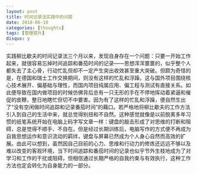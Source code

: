 ```yaml
---
layout: post
title: 时间记录法实践中的问题
date: 2018-06-10
categories: [thoughts]
tags: [管理提升]
disqus: y
---
```


实践柳比歇夫的时间记录法三个月以来，发现自身存在一个问题：只要一开始工作起来，就很容易忘掉时间追踪和番茄时间的记录——思想浑浑噩噩的，似乎整个人都失去了主心骨，行动忙乱但却不一定产生突出收效甚至重大突破。但颇为奇怪的是，在德国和瑞士工作交换期间，则没有这样的忙乱和浮躁。这与国外项目围绕核心技术展开、偏基础与理性，而国内项目纯属应用、偏工程与测试有直接关系。如此便导致在国内做项目的时候仿佛背后总有一只无形的手在不停地挥动着紧逼和催促的皮鞭，整日地瞎忙但切不中要害。因为有了这样的忙乱和浮躁，便自然生出了“没有空闲做时间追踪和记录番茄时间”的藉口。若严格地将柳比歇夫的工作方法引入到自己的生活中来，就总觉得别扭和不自然。这种感觉就像是以前脱离多年习惯的纸笔系统开始在电脑上码字写文章一样：键盘的敲击形成了对思维的打断和阻碍，总是觉得不顺手、不自在。但是经过长期训练后，电脑写作的方式便不再成为自我思想运作和意识流动的羁绊，键盘与屏幕已然成为个人身心自然而高效的扩展。由此可以想到，虽然因自己目前的心力、思维和行动力的修炼还远远不够以及难以改变的客观环境，当下时间追踪和番茄时间的记录也似乎节外生枝地成为了对学习和工作的干扰或阻碍，但相信通过长期严格的自我约束与有效执行，这种工作方法也定会转化为自身能力的一部分。
